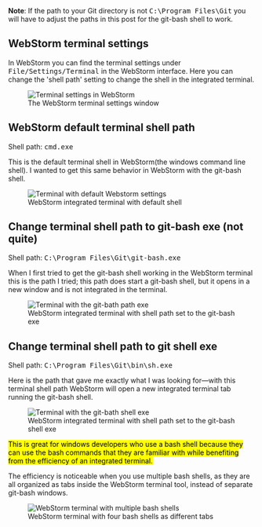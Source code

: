 <!--Using Git Bash in the native Webstorm terminal (Windows)-->



<!--add note about path to git assumption-->
<div class="alert alert-info" role="alert">
  <strong>Note</strong>: If the path to your Git directory is not <kbd>C:\Program Files\Git</kbd> you will have to adjust the paths
  in this post for the git-bash shell to work.
</div>

## WebStorm terminal settings
In WebStorm you can find the terminal settings under <samp>File/Settings/Terminal</samp> in the WebStorm interface. Here you can
change the 'shell path' setting to change the shell in the integrated terminal.

<figure class="figure">
  <img src="../assets/temp/images/2/terminal-settings.jpg" class="figure-img img-fluid rounded" alt="Terminal settings in WebStorm">
  <figcaption class="figure-caption">The WebStorm terminal settings window</figcaption>
</figure>

## WebStorm default terminal shell path
Shell path: <kbd>cmd.exe</kbd>

This is the default terminal shell in WebStorm(the windows command line shell). I wanted to get this same behavior in WebStorm with the git-bash shell. 

<figure class="figure">
  <img src="../assets/temp/images/2/1_terminal-default-windows.jpg" class="figure-img img-fluid rounded" alt="Terminal with default Webstorm settings">
  <figcaption class="figure-caption">WebStorm integrated terminal with default shell</figcaption>
</figure>

## Change terminal shell path to git-bash exe (not quite)
Shell path: <kbd>C:\Program Files\Git\git-bash.exe</kbd>

When I first tried to get the git-bash shell working in the WebStorm terminal this is the path I tried; this path does 
start a git-bash shell, but it opens in a new window and is not integrated in the terminal.

<figure class="figure">
  <img src="../assets/temp/images/2/2_terminal-git-bash-path.jpg" class="figure-img img-fluid rounded" alt="Terminal with the git-bath path exe">
  <figcaption class="figure-caption">WebStorm integrated terminal with shell path set to the git-bash exe</figcaption>
</figure>

## Change terminal shell path to git shell exe 
Shell path: <kbd>C:\Program Files\Git\bin\sh.exe</kbd>

Here is the path that gave me exactly what I was looking for&mdash;with this terminal shell path WebStorm will open a new 
integrated terminal tab running the git-bash shell. 

<figure class="figure">
  <img src="../assets/temp/images/2/3_terminal-complete.jpg" class="figure-img img-fluid rounded" alt="Terminal with the git-bath shell exe">
  <figcaption class="figure-caption">WebStorm integrated terminal with shell path set to the git-bash shell exe</figcaption>
</figure>

<mark>This is great for windows developers who use a bash shell because they can use the bash commands that they are familiar with while
benefiting from the efficiency of an integrated terminal.</mark>

The efficiency is noticeable when you use multiple bash shells, as they are all organized as tabs inside the WebStorm terminal tool, instead of separate git-bash windows.

<figure class="figure">
  <img src="../assets/temp/images/2/4_terminal-4-different-git-bash-shells.jpg" class="figure-img img-fluid rounded" alt="WebStorm terminal with multiple bash shells">
  <figcaption class="figure-caption">WebStorm terminal with four bash shells as different tabs</figcaption>
</figure>

